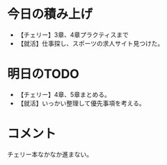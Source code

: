 # 今日の積み上げ
- 【チェリー】3章、4章プラクティスまで
- 【就活】仕事探し、スポーツの求人サイト見つけた。
# 明日のTODO
- 【チェリー】4章、5章まとめる。
- 【就活】いっかい整理して優先事項を考える。
# コメント
チェリー本なかなか進まない。
